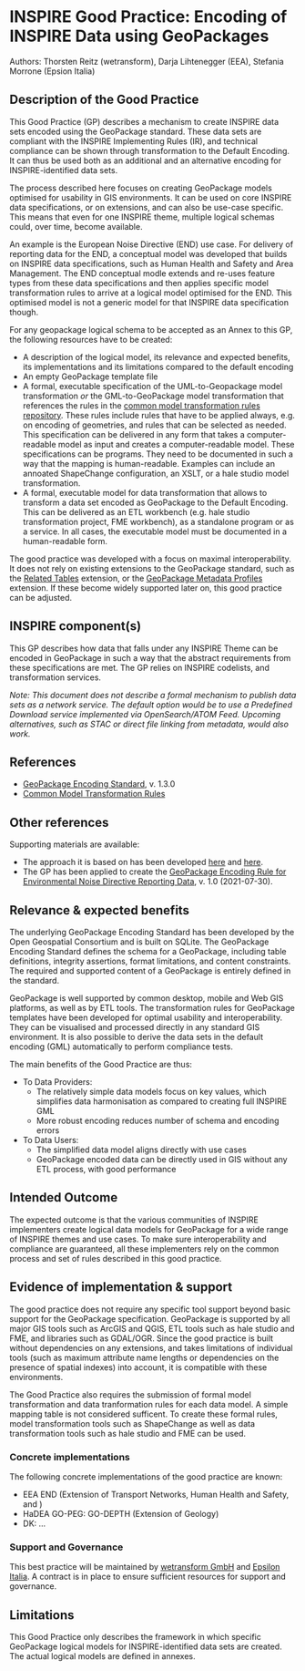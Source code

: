 # INSPIRE Good Practice: Encoding of INSPIRE Data using GeoPackages

Authors: Thorsten Reitz (wetransform), Darja Lihtenegger (EEA), Stefania Morrone (Epsion Italia)

## Description of the Good Practice

This Good Practice (GP) describes a mechanism to create INSPIRE data sets encoded using the GeoPackage standard. These data sets are compliant with the INSPIRE Implementing Rules (IR), and technical compliance can be shown through transformation to the Default Encoding. It can thus be used both as an additional and an alternative encoding for INSPIRE-identified data sets.

The process described here focuses on creating GeoPackage models optimised for usability in GIS environments. It can be used on core INSPIRE data specifications, or on extensions, and can also be use-case specific. This means that even for one INSPIRE theme, multiple logical schemas could, over time, become available. 

An example is the European Noise Directive (END) use case. For delivery of reporting data for the END, a conceptual model was developed that builds on INSPIRE data specifications, such as Human Health and Safety and Area Management. The END conceptual modle extends and re-uses feature types from these data specifications and then applies specific model transformation rules to arrive at a logical model optimised for the END. This optimised model is not a generic model for that INSPIRE data specification though.

For any geopackage logical schema to be accepted as an Annex to this GP, the following resources have to be created:

- A description of the logical model, its relevance and expected benefits, its implementations and its limitations compared to the default encoding
- An empty GeoPackage template file
- A formal, executable specification of the UML-to-Geopackage model transformation *or* the GML-to-GeoPackage model transformation that references the rules in the [common model transformation rules repository](https://github.com/INSPIRE-MIF/model-transformation-rules). These rules include rules that have to be applied always, e.g. on encoding of geometries, and rules that can be selected as needed. This specification can be delivered in any form that takes a computer-readable model as input and creates a computer-readable model. These specifications can be programs. They need to be documented in such a way that the mapping is human-readable. Examples can include an annoated ShapeChange configuration, an XSLT, or a hale studio model transformation.
- A formal, executable model for data transformation that allows to transform a data set encoded as GeoPackage to the Default Encoding. This can be delivered as an ETL workbench (e.g. hale studio transformation project, FME workbench), as a standalone program or as a service. In all cases, the executable model must be documented in a human-readable form.
 
The good practice was developed with a focus on maximal interoperability. It does not rely on existing extensions to the GeoPackage standard, such as the [Related Tables](https://docs.opengeospatial.org/is/18-000/18-000.html) extension, or the [GeoPackage Metadata Profiles](https://gitlab.com/imagemattersllc/ogc-tb-16-gpkg/-/blob/master/extensions/7-metadata-profiles.adoc) extension. If these become widely supported later on, this good practice can be adjusted.

## INSPIRE component(s)

This GP describes how data that falls under any INSPIRE Theme can be encoded in GeoPackage in such a way that the abstract requirements from these specifications are met. The GP relies on INSPIRE codelists, and transformation services.

*Note: This document does not describe a formal mechanism to publish data sets as a network service. The default option would be to use a Predefined Download service implemented via OpenSearch/ATOM Feed. Upcoming alternatives, such as STAC or direct file linking from metadata, would also work.*

## References

- [GeoPackage Encoding Standard](https://www.geopackage.org/spec/), v. 1.3.0
- [Common Model Transformation Rules](https://github.com/INSPIRE-MIF/model-transformation-rules)

## Other references

Supporting materials are available:

- The approach it is based on has been developed [here](https://github.com/INSPIRE-MIF/2017.2) and [here](https://github.com/IAAA-Lab/U2G/blob/master/GeoPackage/geopackage-encoding-rule.md).
- The GP has been applied to create the [GeoPackage Encoding Rule for Environmental Noise Directive Reporting Data](https://www.eionet.europa.eu/reportnet/docs/noise/guidelines/geopackage-encoding-rule-end.pdf/view), v. 1.0 (2021-07-30).

## Relevance & expected benefits

The underlying GeoPackage Encoding Standard has been developed by the Open Geospatial Consortium and is built on SQLite. The GeoPackage Encoding Standard defines the schema for a GeoPackage, including table definitions, integrity assertions, format limitations, and content constraints. The required and supported content of a GeoPackage is entirely defined in the standard. 

GeoPackage is well supported by common desktop, mobile and Web GIS platforms, as well as by ETL tools. The transformation rules for GeoPackage templates have been developed for optimal usability and interoperability. They can be visualised and processed directly in any standard GIS environment. It is also possible to derive the data sets in the default encoding (GML) automatically to perform compliance tests.

The main benefits of the Good Practice are thus:

- To Data Providers:
  - The relatively simple data models focus on key values, which simplifies data harmonisation as compared to creating full INSPIRE GML
  - More robust encoding reduces number of schema and encoding errors
- To Data Users:
  - The simplified data model aligns directly with use cases
  - GeoPackage encoded data can be directly used in GIS without any ETL process, with good performance

## Intended Outcome

The expected outcome is that the various communities of INSPIRE implementers create logical data models for GeoPackage for a wide range of INSPIRE themes and use cases. To make sure interoperability and compliance are guaranteed, all these implementers rely on the common process and set of rules described in this good practice.

## Evidence of implementation & support

The good practice does not require any specific tool support beyond basic support for the GeoPackage specification. GeoPackage is supported by all major GIS tools such as ArcGIS and QGIS, ETL tools such as hale studio and FME, and libraries such as GDAL/OGR. Since the good practice is built without dependencies on any extensions, and takes limitations of individual tools (such as maximum attribute name lengths or dependencies on the presence of spatial indexes) into account, it is compatible with these environments.

The Good Practice also requires the submission of formal model transformation and data tranformation rules for each data model. A simple mapping table is not considered sufficent. To create these formal rules, model transformation tools such as ShapeChange as well as data transformation tools such as hale studio and FME can be used. 

### Concrete implementations

The following concrete implementations of the good practice are known:

- EEA END (Extension of Transport Networks, Human Health and Safety, and )
- HaDEA GO-PEG: GO-DEPTH (Extension of Geology) 
- DK: ...

### Support and Governance 

This best practice will be maintained by [wetransform GmbH](https://www.wetransform.to/) and [Epsilon Italia](https://www.epsilon-italia.it/). A contract is in place to ensure sufficient resources for support and governance.

## Limitations

This Good Practice only describes the framework in which specific GeoPackage logical models for INSPIRE-identified data sets are created. The actual logical models are defined in annexes. 

